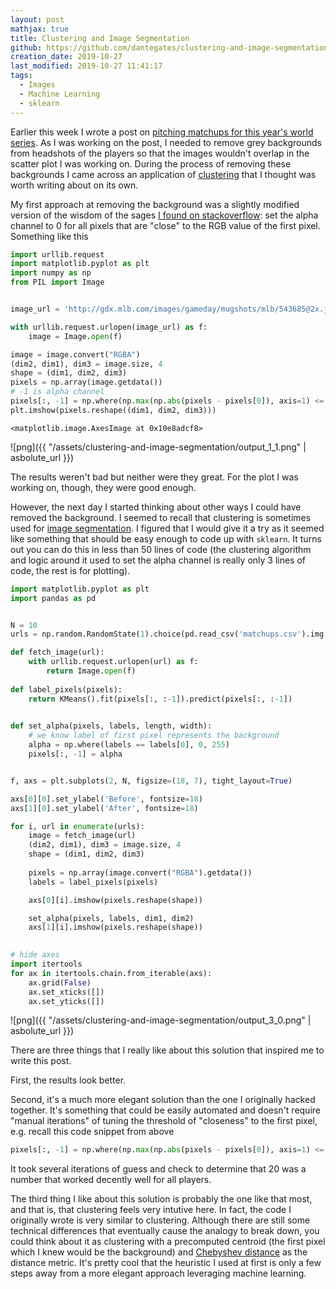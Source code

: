 ```yaml
---
layout: post
mathjax: true
title: Clustering and Image Segmentation
github: https://github.com/dantegates/clustering-and-image-segmentation
creation_date: 2019-10-27
last_modified: 2019-10-27 11:41:17
tags: 
  - Images
  - Machine Learning
  - sklearn
---
```



Earlier this week I wrote a post on [pitching matchups for this year's world series](https://dantegates.github.io/2019/10/22/2019-world-series-pitcher-matchups.html). As I was working on the post, I needed to remove grey backgrounds from headshots of the players so that the images wouldn't overlap in the scatter plot I was working on. During the process of removing these backgrounds I came across an application of [clustering](https://en.wikipedia.org/wiki/Cluster_analysis) that I thought was worth writing about on its own.

My first approach at removing the background was a slightly modified version of the wisdom of the sages [I found on stackoverflow](https://stackoverflow.com/questions/765736/using-pil-to-make-all-white-pixels-transparent): set the alpha channel to 0 for all pixels that are "close" to the RGB value of the first pixel. Something like this


```python
import urllib.request
import matplotlib.pyplot as plt
import numpy as np
from PIL import Image


image_url = 'http://gdx.mlb.com/images/gameday/mugshots/mlb/543685@2x.jpg'

with urllib.request.urlopen(image_url) as f:
    image = Image.open(f)

image = image.convert("RGBA")
(dim2, dim1), dim3 = image.size, 4
shape = (dim1, dim2, dim3)
pixels = np.array(image.getdata())
# -1 is alpha channel
pixels[:, -1] = np.where(np.max(np.abs(pixels - pixels[0]), axis=1) <= 20, 0, 255)
plt.imshow(pixels.reshape((dim1, dim2, dim3)))
```




    <matplotlib.image.AxesImage at 0x10e8adcf8>




![png]({{ "/assets/clustering-and-image-segmentation/output_1_1.png" | asbolute_url }})


The results weren't bad but neither were they great. For the plot I was working on, though, they were good enough.

However, the next day I started thinking about other ways I could have removed the background. I seemed to recall that clustering is sometimes used for [image segmentation](https://en.wikipedia.org/wiki/Image_segmentation). I figured that I would give it a try as it seemed like something that should be easy enough to code up with `sklearn`. It turns out you can do this in less than 50 lines of code (the clustering algorithm and logic around it used to set the alpha channel is really only 3 lines of code, the rest is for plotting).


```python
import matplotlib.pyplot as plt
import pandas as pd


N = 10
urls = np.random.RandomState(1).choice(pd.read_csv('matchups.csv').img.unique(), N, replace=False)

def fetch_image(url):
    with urllib.request.urlopen(url) as f:
        return Image.open(f)
    
def label_pixels(pixels):
    return KMeans().fit(pixels[:, :-1]).predict(pixels[:, :-1])

    
def set_alpha(pixels, labels, length, width):
    # we know label of first pixel represents the background
    alpha = np.where(labels == labels[0], 0, 255)
    pixels[:, -1] = alpha


f, axs = plt.subplots(2, N, figsize=(18, 7), tight_layout=True)

axs[0][0].set_ylabel('Before', fontsize=18)
axs[1][0].set_ylabel('After', fontsize=18)

for i, url in enumerate(urls):
    image = fetch_image(url)
    (dim2, dim1), dim3 = image.size, 4
    shape = (dim1, dim2, dim3)
    
    pixels = np.array(image.convert("RGBA").getdata())
    labels = label_pixels(pixels)

    axs[0][i].imshow(pixels.reshape(shape))

    set_alpha(pixels, labels, dim1, dim2)
    axs[1][i].imshow(pixels.reshape(shape))
    

# hide axes
import itertools
for ax in itertools.chain.from_iterable(axs):
    ax.grid(False)
    ax.set_xticks([])
    ax.set_yticks([])
```


![png]({{ "/assets/clustering-and-image-segmentation/output_3_0.png" | asbolute_url }})


There are three things that I really like about this solution that inspired me to write this post.

First, the results look better.

Second, it's a much more elegant solution than the one I originally hacked together. It's something that could be easily automated and doesn't require "manual iterations" of tuning the threshold of "closeness" to the first pixel, e.g. recall this code snippet from above

```python
pixels[:, -1] = np.where(np.max(np.abs(pixels - pixels[0]), axis=1) <= 20, 0, 255)
```

It took several iterations of guess and check to determine that 20 was a number that worked decently well for all players.

The third thing I like about this solution is probably the one like that most, and that is, that clustering feels very intutive here. In fact, the code I originally wrote is very similar to clustering. Although there are still some technical differences that eventually cause the analogy to break down, you could think about it as clustering with a precomputed centroid (the first pixel which I knew would be the background) and [Chebyshev distance](https://en.wikipedia.org/wiki/Chebyshev_distance) as the distance metric. It's pretty cool that the heuristic I used at first is only a few steps away from a more elegant approach leveraging machine learning.